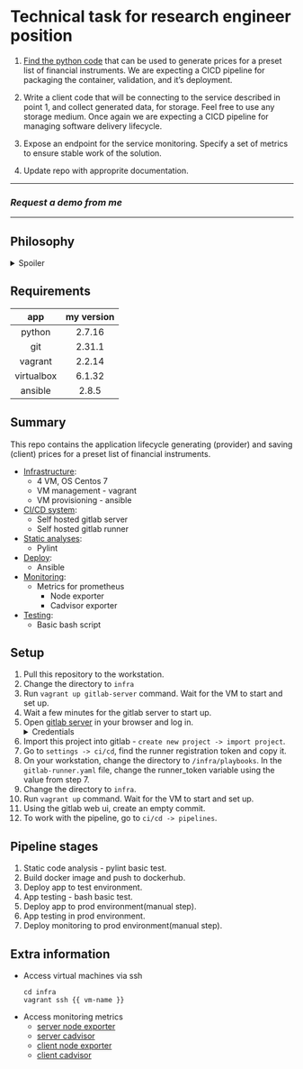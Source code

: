 
# Technical task for research engineer position

1. [Find the python code](app/provider/provider.py) that can be used to generate prices for a preset list of financial instruments. We are expecting a CICD pipeline for packaging the container, validation, and it’s deployment. 

2. Write a client code that will be connecting to the service described in point 1, and collect generated data, for storage. Feel free to use any storage medium. Once again we are expecting a CICD pipeline for managing software delivery lifecycle.

3. Expose an endpoint for the service monitoring. Specify a set of metrics to ensure stable work of the solution.

4. Update repo with approprite documentation.

---
### ___***Request a demo from me***___

---

## Philosophy
  
   <details>
    <summary>Spoiler</summary>
      Pareto principle is used in this repository.<br>
      I see improvements, but my task was to make it simple.
   </details>
  
## Requirements
| app        | my version |
|:----------:|:----------:|
| python     |     2.7.16 |
| git        |     2.31.1 |
| vagrant    |     2.2.14 |
| virtualbox |     6.1.32 |
| ansible    |      2.8.5 |

## Summary
This repo contains the application lifecycle generating (provider) and saving (client) prices for a preset list of financial instruments.

* [Infrastructure](infra/Vagrantfile):
  * 4 VM, OS Centos 7
  * VM management - vagrant
  * VM provisioning - ansible
* [CI/CD system](infra/playbooks):
  * Self hosted gitlab server
  * Self hosted gitlab runner
* [Static analyses](cicd/test/requirements.txt):
  * Pylint
* [Deploy](cicd/roles/deploy-app):
  * Ansible
* [Monitoring](cicd/roles/deploy-monitoring):
  * Metrics for prometheus
    * Node exporter
    * Cadvisor exporter
* [Testing](cicd/test/test.sh):
  * Basic bash script


## Setup
1. Pull this repository to the workstation. 
2. Change the directory to `infra`
3. Run `vagrant up gitlab-server` command. Wait for the VM to start and set up.
4. Wait a few minutes for the gitlab server to start up.
5. Open [gitlab server](http://127.0.0.1:8080/) in your browser and log in.
   <details>
    <summary>Credentials</summary>
   login - root<br>
   password - exnesstest
   </details>
6. Import this project into gitlab - `create new project -> import project`.
7. Go to `settings -> ci/cd`, find the runner registration token and copy it.
8. On your workstation, change the directory to `/infra/playbooks`. In the `gitlab-runner.yaml` file, change the runner_token variable using the value from step 7.
9. Change the directory to `infra`.
10. Run `vagrant up` command. Wait for the VM to start and set up.
11. Using the gitlab web ui, create an empty commit. 
12. To work with the pipeline, go to `ci/cd -> pipelines`.

## Pipeline stages
1.  Static code analysis - pylint basic test.
2.  Build docker image and push to dockerhub.
3.  Deploy app to test environment.
4.  App testing - bash basic test.
5.  Deploy app to prod environment(manual step).
6.  App testing in prod environment.
7.  Deploy monitoring to prod environment(manual step).

## Extra information

* Access virtual machines via ssh
   ```
   cd infra 
   vagrant ssh {{ vm-name }}
   ```
* Access monitoring metrics
  * [server node exporter](http://localhost:9110/metrics)
  * [server cadvisor](http://localhost:9111/metrics)
  * [client node exporter](http://localhost:9120/metrics)
  * [client cadvisor](http://localhost:9121/metrics)

